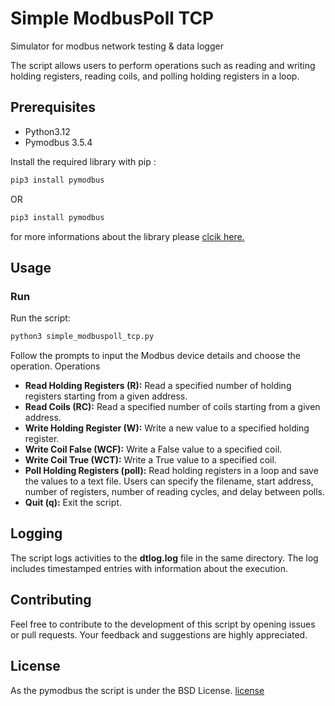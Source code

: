 # Simple ModbusPoll TCP
Simulator for modbus network testing &amp; data logger

The script allows users to perform operations such as reading and writing holding registers, reading coils, and polling holding registers in a loop.

## Prerequisites
* Python3.12 
* Pymodbus 3.5.4

Install the required library with pip :
```python
pip3 install pymodbus
```
OR
```python
pip3 install pymodbus
```
for more informations about the library please [clcik here.](https://github.com/pymodbus-dev/pymodbus)
## Usage
### Run
Run the script:

```python
python3 simple_modbuspoll_tcp.py
```
Follow the prompts to input the Modbus device details and choose the operation.
Operations
* **Read Holding Registers (R):** Read a specified number of holding registers starting from a given address.
* **Read Coils (RC):** Read a specified number of coils starting from a given address.
* **Write Holding Register (W):** Write a new value to a specified holding register.
* **Write Coil False (WCF):** Write a False value to a specified coil.
* **Write Coil True (WCT):** Write a True value to a specified coil.
* **Poll Holding Registers (poll):** Read holding registers in a loop and save the values to a text file. Users can specify the filename, start address, number of registers, number of reading cycles, and delay  between polls.
* **Quit (q):** Exit the script.

## Logging
The script logs activities to the **dtlog.log** file in the same directory. The log includes timestamped entries with information about the execution.

## Contributing

Feel free to contribute to the development of this script by opening issues or pull requests. Your feedback and suggestions are highly appreciated.

## License
As the pymodbus the script is under the BSD License. [license](https://github.com/holubdavid/SimpleModbusPoll_TCP/blob/main/LICENSE)
